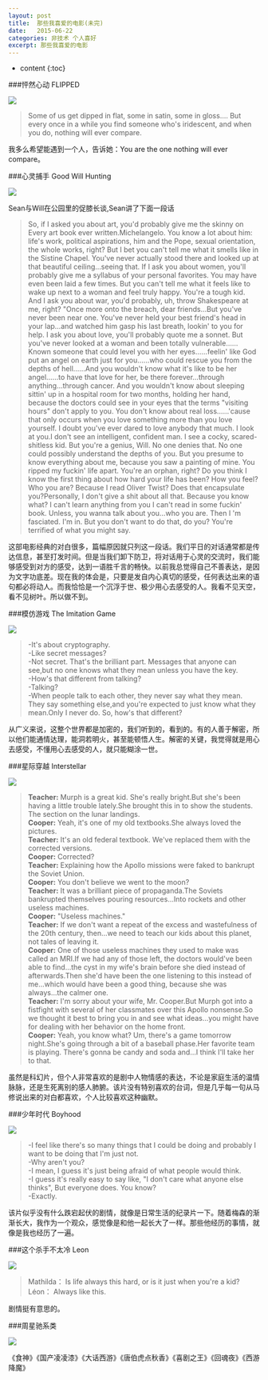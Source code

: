 ```yaml
---
layout: post
title:  那些我喜爱的电影(未完)
date:   2015-06-22
categories: 非技术 个人喜好
excerpt: 那些我喜爱的电影
---
```


* content
{:toc}

###怦然心动 FLIPPED  

![](https://github.com/HarmonyHu/harmonyhu.github.io/raw/master/_posts/images/flipped.JPG)  

>Some of us get dipped in flat, some in satin, some in gloss.... But every once in a while you find someone who's iridescent, and when you do, nothing will ever compare.

我多么希望能遇到一个人，告诉她：You are the one nothing will ever compare。

###心灵捕手 Good Will Hunting  

![](https://github.com/HarmonyHu/harmonyhu.github.io/raw/master/_posts/images/goodwillhunting.JPG)  

Sean与Will在公园里的促膝长谈,Sean讲了下面一段话  

>So, if I asked you about art, you'd probably give me the skinny on Every art book ever written.Michelangelo. You know a lot about him: life's work, political aspirations, him and the Pope, sexual orientation, the whole works, right? But I bet you can't tell me what it smells like in the Sistine Chapel. You've never actually stood there and looked up at that beautiful ceiling…seeing that. If I ask you about women, you'll probably give me a syllabus of your personal favorites. You may have even been laid a few times. But you can't tell me what it feels like to wake up next to a woman and feel truly happy. You're a tough kid. And I ask you about war, you'd probably, uh, throw Shakespeare at me, right? "Once more onto the breach, dear friends…But you've never been near one. You've never held your best friend's head in your lap…and watched him gasp his last breath, lookin' to you for help. I ask you about love, you'll probably quote me a sonnet. But you've never looked at a woman and been totally vulnerable……Known someone that could level you with her eyes……feelin' like God put an angel on earth just for you……who could rescue you from the depths of hell……And you wouldn't know what it's like to be her angel……to have that love for her, be there forever…through anything…through cancer. And you wouldn't know about sleeping sittin' up in a hospital room for two months, holding her hand, because the doctors could see in your eyes that the terms "visiting hours" don't apply to you. You don't know about real loss……'cause that only occurs when you love something more than you love yourself. I doubt you've ever dared to love anybody that much. I look at you.I don't see an intelligent, confident man. I see a cocky, scared-shitless kid. But you're a genius, Will. No one denies that. No one could possibly understand the depths of you. But you presume to know everything about me, because you saw a painting of mine. You ripped my fuckin' life apart. You're an orphan, right? Do you think I know the first thing about how hard your life has been? How you feel? Who you are? Because I read Oliver Twist? Does that encapsulate you?Personally, I don't give a shit about all that. Because you know what? I can't learn anything from you I can't read in some fuckin' book. Unless, you wanna talk about you…who you are. Then I 'm fasciated. I'm in. But you don't want to do that, do you? You're terrified of what you might say.  

这部电影经典的对白很多，篇幅原因就只列这一段话。我们平日的对话通常都是传达信息，甚至打发时间。但是当我们卸下防卫，将对话用于心灵的交流时，我们能够感受到对方的感受，达到一语胜千言的畅快。以前我总觉得自己不善表达，是因为文字功底差。现在我的体会是，只要是发自内心真切的感受，任何表达出来的语句都必将动人。而我恰恰是一个沉浮于世、极少用心去感受的人。我看不见天空，看不见树叶。所以做不到。  

###模仿游戏 The Imitation Game  

![](https://github.com/HarmonyHu/harmonyhu.github.io/raw/master/_posts/images/theimitationgame.JPG)  

>-It's about cryptography.   
>-Like secret messages?  
>-Not secret. That's the brilliant part. Messages that anyone can see,but no one knows what they mean unless you have the key.  
>-How's that different from talking?  
>-Talking?  
>-When people talk to each other, they never say what they mean. They say something else,and you're expected to just know what they mean.Only I never do. So, how's that different?  

从广义来说，这整个世界都是加密的，我们听到的，看到的。有的人善于解密，所以他们能通情达理，能洞若明火，甚至能顿悟人生。解密的关键，我觉得就是用心去感受，不懂用心去感受的人，就只能糊涂一世。

###星际穿越 Interstellar  

![](https://github.com/HarmonyHu/harmonyhu.github.io/raw/master/_posts/images/interstellar.jpg)  

>**Teacher:** Murph is a great kid. She's really bright.But she's been having a little trouble lately.She brought this in to show the students. The section on the lunar landings.  
>**Cooper:** Yeah, it's one of my old textbooks.She always loved the pictures.  
>**Teacher:** It's an old federal textbook. We've replaced them with the corrected versions.  
>**Cooper:** Corrected?  
>**Teacher:** Explaining how the Apollo missions were faked to bankrupt the Soviet Union.  
>**Cooper:** You don't believe we went to the moon?  
>**Teacher:** It was a brilliant piece of propaganda.The Soviets bankrupted themselves pouring resources...Into rockets and other useless machines.  
>**Cooper:** "Useless machines."  
>**Teacher:** If we don't want a repeat of the excess and wastefulness of the 20th century, then...we need to teach our kids about this planet, not tales of leaving it.  
>**Cooper:** One of those useless machines they used to make was called an MRI.If we had any of those left, the doctors would've been able to find...the cyst in my wife's brain before she died instead of afterwards.Then she'd have been the one listening to this instead of me...which would have been a good thing, because she was always...the calmer one.  
>**Teacher:** I'm sorry about your wife, Mr. Cooper.But Murph got into a fistfight with several of her classmates over this Apollo nonsense.So we thought it best to bring you in and see what ideas...you might have for dealing with her behavior on the home front.  
>**Cooper:** Yeah, you know what? Um, there's a game tomorrow night.She's going through a bit of a baseball phase.Her favorite team is playing. There's gonna be candy and soda and...I think I'll take her to that.  

虽然是科幻片，但个人非常喜欢的是剧中人物情感的表达，不论是家庭生活的温情脉脉，还是生死离别的感人肺腑。该片没有特别喜欢的台词，但是几乎每一句从马修说出来的对白都喜欢，个人比较喜欢这种幽默。

###少年时代 Boyhood  

![](https://github.com/HarmonyHu/harmonyhu.github.io/raw/master/_posts/images/boyhood.jpg)  

>-I feel like there's so many things that I could be doing and probably I want to be doing that I'm just not.  
>-Why aren't you?  
>-I mean, I guess it's just being afraid of what people would think.  
>-I guess it's really easy to say like, "I don't care what anyone else thinks", But everyone does. You know?  
>-Exactly.  

该片似乎没有什么跌宕起伏的剧情，就像是日常生活的纪录片一下。随着梅森的渐渐长大，我作为一个观众，感觉像是和他一起长大了一样。那些他经历的事情，就像是我也经历了一遍。  

###这个杀手不太冷 Leon

![](https://github.com/HarmonyHu/harmonyhu.github.io/raw/master/_posts/images/leon.JPG)  

>Mathilda： Is life always this hard, or is it just when you're a kid?  
>Léon： Always like this. 

剧情挺有意思的。

###周星驰系类

![](https://github.com/HarmonyHu/harmonyhu.github.io/raw/master/_posts/images/zhouxingchi.jpg)  

《食神》《国产凌凌漆》《大话西游》《唐伯虎点秋香》《喜剧之王》《回魂夜》《西游降魔》
